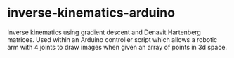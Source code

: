 # inverse-kinematics-arduino
Inverse kinematics using gradient descent and Denavit Hartenberg matrices. Used within an Arduino controller script which allows a robotic arm with 4 joints to draw images when given an array of points in 3d space.
